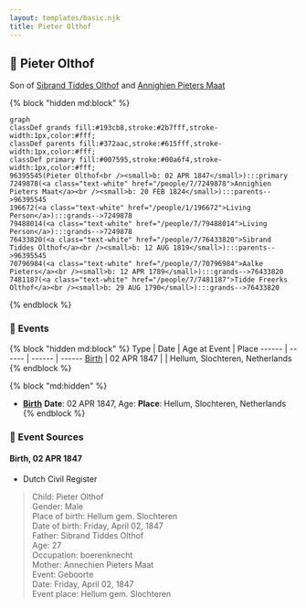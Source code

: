 ```yaml
---
layout: templates/basic.njk
title: Pieter Olthof
---
```

## 🔵 Pieter Olthof

Son of [Sibrand Tiddes Olthof](/people/7/76433820) and [Annighien Pieters Maat](/people/7/7249878)

{% block "hidden md:block" %}
```mermaid
graph
classDef grands fill:#193cb8,stroke:#2b7fff,stroke-width:1px,color:#fff;
classDef parents fill:#372aac,stroke:#615fff,stroke-width:1px,color:#fff;
classDef primary fill:#007595,stroke:#00a6f4,stroke-width:1px,color:#fff;
96395545(Pieter Olthof<br /><small>b: 02 APR 1847</small>):::primary
7249878(<a class="text-white" href="/people/7/7249878">Annighien Pieters Maat</a><br /><small>b: 20 FEB 1824</small>):::parents-->96395545
196672(<a class="text-white" href="/people/1/196672">Living Person</a>):::grands-->7249878
79488014(<a class="text-white" href="/people/7/79488014">Living Person</a>):::grands-->7249878
76433820(<a class="text-white" href="/people/7/76433820">Sibrand Tiddes Olthof</a><br /><small>b: 12 AUG 1819</small>):::parents-->96395545
70796984(<a class="text-white" href="/people/7/70796984">Aalke Pieters</a><br /><small>b: 12 APR 1789</small>):::grands-->76433820
7481187(<a class="text-white" href="/people/7/7481187">Tidde Freerks Olthof</a><br /><small>b: 29 AUG 1790</small>):::grands-->76433820
```
{% endblock %}

### 📆 Events

{% block "hidden md:block" %}
Type | Date | Age at Event | Place
------ | ------ | ------ | ------
[Birth](#event-event-2) | 02 APR 1847 |  | Hellum, Slochteren, Netherlands
{% endblock %}

{% block "md:hidden" %}
- **[Birth](#event-event-2)**
**Date**: 02 APR 1847, Age:
**Place**: Hellum, Slochteren, Netherlands
{% endblock %}

### 📰 Event Sources

#### <a id="event-event-2"></a> Birth, 02 APR 1847
* Dutch Civil Register
>   
  > Child: Pieter Olthof  
  > Gender: Male  
  > Place of birth: Hellum gem. Slochteren  
  > Date of birth: Friday, April 02, 1847  
  > Father: Sibrand Tiddes Olthof  
  > Age: 27  
  > Occupation: boerenknecht  
  > Mother: Annechien Pieters Maat  
  > Event: Geboorte  
  > Date: Friday, April 02, 1847  
  > Event place: Hellum gem. Slochteren
